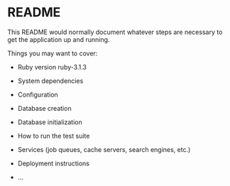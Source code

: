 # README

This README would normally document whatever steps are necessary to get the
application up and running.

Things you may want to cover:

* Ruby version
ruby-3.1.3
* System dependencies

* Configuration

* Database creation

* Database initialization

* How to run the test suite

* Services (job queues, cache servers, search engines, etc.)

* Deployment instructions

* ...
